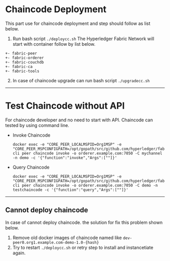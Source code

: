 # Chaincode Deployment
This part use for chaincode deployment and step should follow as list below.

1. Run bash script `./deploycc.sh` The Hyperledger Fabric Network will start with container follow by list below. 

```
+- fabric-peer
+- fabric-orderer
+- fabric-couchdb
+- fabric-ca
+- fabric-tools
```

2. In case of chaincode upgrade can run bash script `./upgradecc.sh`

-------------------------------------------------------------
# Test Chaincode without API
For chaincode developer and no need to start with API. Chaincode can tested by using command line.
- Invoke Chaincode
  ```
  docker exec -e "CORE_PEER_LOCALMSPID=Org1MSP" -e "CORE_PEER_MSPCONFIGPATH=/opt/gopath/src/github.com/hyperledger/fabric/peer/crypto/peerOrganizations/org1.example.com/users/Admin@org1.example.com/msp" cli peer chaincode invoke -o orderer.example.com:7050 -C mychannel -n demo -c '{"function":"invoke","Args":[""]}'
  ```
- Query Chaincode
  ```
  docker exec -e "CORE_PEER_LOCALMSPID=Org1MSP" -e "CORE_PEER_MSPCONFIGPATH=/opt/gopath/src/github.com/hyperledger/fabric/peer/crypto/peerOrganizations/org1.example.com/users/Admin@org1.example.com/msp" cli peer chaincode invoke -o orderer.example.com:7050 -C demo -n testchaincode -c '{"function":"query","Args":[""]}'
  ```
------------------------------------------------------
## Cannot deploy chaincode
In case of cannot deploy chaincode. the solution for fix this problem shown below.

1. Remove old docker images of chaincode named like `dev-peer0.org1.example.com-demo-1.0-{hash}`
2. Try to restart `./deploycc.sh` or retry step to install and instancetiate again.